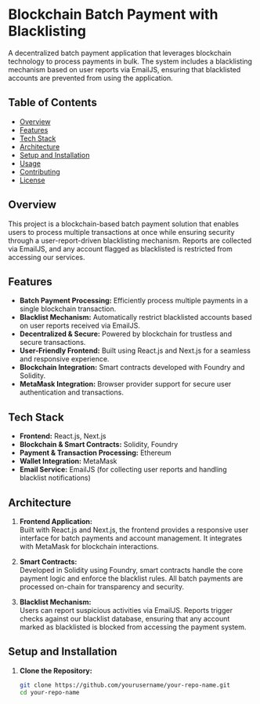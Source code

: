 # Blockchain Batch Payment with Blacklisting

A decentralized batch payment application that leverages blockchain technology to process payments in bulk. The system includes a blacklisting mechanism based on user reports via EmailJS, ensuring that blacklisted accounts are prevented from using the application.

## Table of Contents

- [Overview](#overview)
- [Features](#features)
- [Tech Stack](#tech-stack)
- [Architecture](#architecture)
- [Setup and Installation](#setup-and-installation)
- [Usage](#usage)
- [Contributing](#contributing)
- [License](#license)

## Overview

This project is a blockchain-based batch payment solution that enables users to process multiple transactions at once while ensuring security through a user-report-driven blacklisting mechanism. Reports are collected via EmailJS, and any account flagged as blacklisted is restricted from accessing our services.

## Features

- **Batch Payment Processing:** Efficiently process multiple payments in a single blockchain transaction.
- **Blacklist Mechanism:** Automatically restrict blacklisted accounts based on user reports received via EmailJS.
- **Decentralized & Secure:** Powered by blockchain for trustless and secure transactions.
- **User-Friendly Frontend:** Built using React.js and Next.js for a seamless and responsive experience.
- **Blockchain Integration:** Smart contracts developed with Foundry and Solidity.
- **MetaMask Integration:** Browser provider support for secure user authentication and transactions.

## Tech Stack

- **Frontend:** React.js, Next.js
- **Blockchain & Smart Contracts:** Solidity, Foundry
- **Payment & Transaction Processing:** Ethereum
- **Wallet Integration:** MetaMask
- **Email Service:** EmailJS (for collecting user reports and handling blacklist notifications)

## Architecture

1. **Frontend Application:**  
   Built with React.js and Next.js, the frontend provides a responsive user interface for batch payments and account management. It integrates with MetaMask for blockchain interactions.

2. **Smart Contracts:**  
   Developed in Solidity using Foundry, smart contracts handle the core payment logic and enforce the blacklist rules. All batch payments are processed on-chain for transparency and security.

3. **Blacklist Mechanism:**  
   Users can report suspicious activities via EmailJS. Reports trigger checks against our blacklist database, ensuring that any account marked as blacklisted is blocked from accessing the payment system.

## Setup and Installation

1. **Clone the Repository:**
   ```bash
   git clone https://github.com/yourusername/your-repo-name.git
   cd your-repo-name
